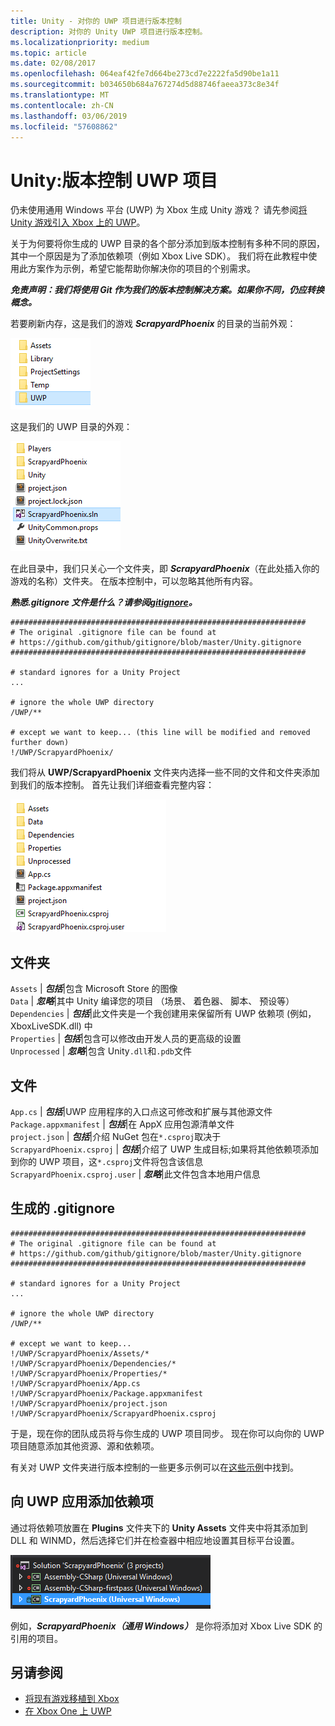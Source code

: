 ```yaml
---
title: Unity - 对你的 UWP 项目进行版本控制
description: 对你的 Unity UWP 项目进行版本控制。
ms.localizationpriority: medium
ms.topic: article
ms.date: 02/08/2017
ms.openlocfilehash: 064eaf42fe7d664be273cd7e2222fa5d90be1a11
ms.sourcegitcommit: b034650b684a767274d5d88746faeea373c8e34f
ms.translationtype: MT
ms.contentlocale: zh-CN
ms.lasthandoff: 03/06/2019
ms.locfileid: "57608862"
---
```

# <a name="unity-version-control-your-uwp-project"></a>Unity:版本控制 UWP 项目

仍未使用通用 Windows 平台 (UWP) 为 Xbox 生成 Unity 游戏？  请先参阅[将 Unity 游戏引入 Xbox 上的 UWP](development-lanes-unity.md)。

关于为何要将你生成的 UWP 目录的各个部分添加到版本控制有多种不同的原因，其中一个原因是为了添加依赖项（例如 Xbox Live SDK）。  我们将在此教程中使用此方案作为示例，希望它能帮助你解决你的项目的个别需求。

***免责声明：我们将使用 Git 作为我们的版本控制解决方案。如果你不同，仍应转换概念。***

若要刷新内存，这是我们的游戏 ***ScrapyardPhoenix*** 的目录的当前外观：

![生成目标文件夹](images/build-destination.png)

这是我们的 UWP 目录的外观：

![UWP VS 解决方案](images/uwp-vs-solution.png)

在此目录中，我们只关心一个文件夹，即 ***ScrapyardPhoenix***（在此处插入你的游戏的名称）文件夹。  在版本控制中，可以忽略其他所有内容。

***熟悉.gitignore 文件是什么？请参阅[gitignore](https://git-scm.com/docs/gitignore)。***

    ##################################################################
    # The original .gitignore file can be found at
    # https://github.com/github/gitignore/blob/master/Unity.gitignore
    ##################################################################

    # standard ignores for a Unity Project
    ...

    # ignore the whole UWP directory
    /UWP/**

    # except we want to keep... (this line will be modified and removed further down)
    !/UWP/ScrapyardPhoenix/

我们将从 **UWP/ScrapyardPhoenix** 文件夹内选择一些不同的文件和文件夹添加到我们的版本控制。  首先让我们详细查看完整内容：

![UWP 生成目录](images/uwp-build-directory.png)  

## <a name="folders"></a>文件夹  

`Assets` | ***包括***|包含 Microsoft Store 的图像  
`Data`   | ***忽略***|其中 Unity 编译您的项目 （场景、 着色器、 脚本、 预设等）  
`Dependencies` | ***包括***|此文件夹是一个我创建用来保留所有 UWP 依赖项 (例如，XboxLiveSDK.dll) 中  
`Properties` | ***包括***|包含可以修改由开发人员的更高级的设置  
`Unprocessed` | ***忽略***|包含 Unity`.dll`和`.pdb`文件  

## <a name="files"></a>文件  

`App.cs` | ***包括***|UWP 应用程序的入口点这可修改和扩展与其他源文件  
`Package.appxmanifest` | ***包括***|在 AppX 应用包源清单文件  
`project.json` | ***包括***|介绍 NuGet 包在`*.csproj`取决于  
`ScrapyardPhoenix.csproj` | ***包括***|介绍了 UWP 生成目标;如果将其他依赖项添加到你的 UWP 项目，这`*.csproj`文件将包含该信息  
`ScrapyardPhoenix.csproj.user` | ***忽略***|此文件包含本地用户信息

## <a name="resulting-gitignore"></a>生成的 .gitignore

    ##################################################################
    # The original .gitignore file can be found at
    # https://github.com/github/gitignore/blob/master/Unity.gitignore
    ##################################################################

    # standard ignores for a Unity Project
    ...

    # ignore the whole UWP directory
    /UWP/**

    # except we want to keep...
    !/UWP/ScrapyardPhoenix/Assets/*
    !/UWP/ScrapyardPhoenix/Dependencies/*
    !/UWP/ScrapyardPhoenix/Properties/*
    !/UWP/ScrapyardPhoenix/App.cs
    !/UWP/ScrapyardPhoenix/Package.appxmanifest
    !/UWP/ScrapyardPhoenix/project.json
    !/UWP/ScrapyardPhoenix/ScrapyardPhoenix.csproj

于是，现在你的团队成员将与你生成的 UWP 项目同步。 现在你可以向你的 UWP 项目随意添加其他资源、源和依赖项。

有关对 UWP 文件夹进行版本控制的一些更多示例可以在[这些示例](https://bitbucket.org/Unity-Technologies/windowsstoreappssamples/overview)中找到。

## <a name="adding-dependencies-to-your-uwp-app"></a>向 UWP 应用添加依赖项

通过将依赖项放置在 **Plugins** 文件夹下的 **Unity Assets** 文件夹中将其添加到 DLL 和 WINMD，然后选择它们并在检查器中相应地设置其目标平台设置。

![UWP 解决方案](images/uwp-solution.PNG)

例如，***ScrapyardPhoenix（通用 Windows）*** 是你将添加对 Xbox Live SDK 的引用的项目。

## <a name="see-also"></a>另请参阅
- [将现有游戏移植到 Xbox](development-lanes-landing.md)
- [在 Xbox One 上 UWP](index.md)
